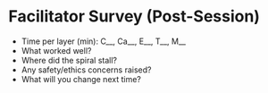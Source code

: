 # Facilitator Survey (Post-Session)

- Time per layer (min): C__, Ca__, E__, T__, M__
- What worked well?
- Where did the spiral stall?
- Any safety/ethics concerns raised?
- What will you change next time?
